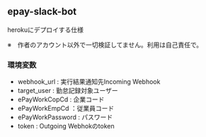 ## epay-slack-bot 
herokuにデプロイする仕様

※　作者のアカウント以外で一切検証してません。利用は自己責任で。

### 環境変数

- webhook_url : 実行結果通知先Incoming Webhook
- target_user : 勤怠記録対象ユーザー
- ePayWorkCopCd : 企業コード
- ePayWorkEmpCd ：従業員コード
- ePayWorkPassword : パスワード
- token : Outgoing Webhokのtoken